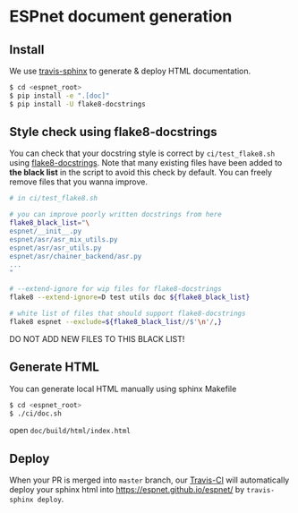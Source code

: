 # ESPnet document generation

## Install

We use [travis-sphinx](https://github.com/Syntaf/travis-sphinx) to generate & deploy HTML documentation.

```sh
$ cd <espnet_root>
$ pip install -e ".[doc]"
$ pip install -U flake8-docstrings
```

## Style check using flake8-docstrings

You can check that your docstring style is correct by `ci/test_flake8.sh` using [flake8-docstrings](https://pypi.org/project/flake8-docstrings/).
Note that many existing files have been added to **the black list** in the script to avoid this check by default.
You can freely remove files that you wanna improve.

```bash
# in ci/test_flake8.sh

# you can improve poorly written docstrings from here
flake8_black_list="\
espnet/__init__.py
espnet/asr/asr_mix_utils.py
espnet/asr/asr_utils.py
espnet/asr/chainer_backend/asr.py
...
"

# --extend-ignore for wip files for flake8-docstrings
flake8 --extend-ignore=D test utils doc ${flake8_black_list}

# white list of files that should support flake8-docstrings
flake8 espnet --exclude=${flake8_black_list//$'\n'/,}
```

DO NOT ADD NEW FILES TO THIS BLACK LIST!

## Generate HTML

You can generate local HTML manually using sphinx Makefile

```sh
$ cd <espnet_root>
$ ./ci/doc.sh
```

open `doc/build/html/index.html`

## Deploy

When your PR is merged into `master` branch, our [Travis-CI](https://github.com/espnet/espnet/blob/master/.travis.yml) will automatically deploy your sphinx html into https://espnet.github.io/espnet/ by `travis-sphinx deploy`.
